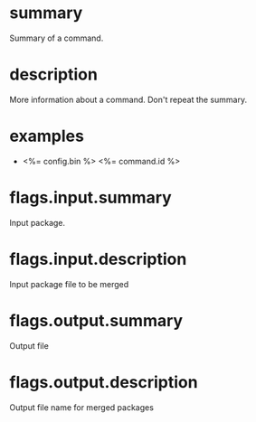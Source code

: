 # summary

Summary of a command.

# description

More information about a command. Don't repeat the summary. 


# examples

- <%= config.bin %> <%= command.id %>


# flags.input.summary

Input package.

# flags.input.description

Input package file to be merged

# flags.output.summary

Output file

# flags.output.description

Output file name for merged packages